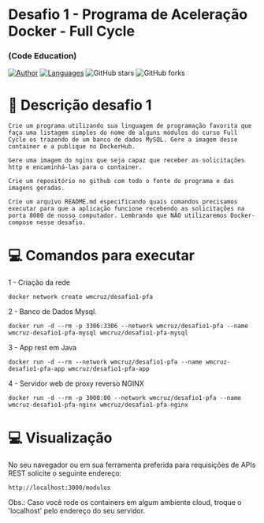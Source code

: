 # Desafio 1 - Programa de Aceleração Docker - Full Cycle
### (Code Education)

[![Author](https://img.shields.io/badge/author-wmcruz-AD1256?style=flat-square)](https://github.com/wmcruz)
[![Languages](https://img.shields.io/github/languages/count/wmcruz/Desafio1-pfa?color=%23AD1256&style=flat-square)](#)
![GitHub stars](https://img.shields.io/github/stars/wmcruz/Desafio1-pfa?style=flat-square)
![GitHub forks](https://img.shields.io/github/forks/wmcruz/Desafio1-pfa?style=flat-square)

# 📘 Descrição desafio 1
```
Crie um programa utilizando sua linguagem de programação favorita que faça uma listagem simples do nome de alguns módulos do curso Full Cycle os trazendo de um banco de dados MySQL. Gere a imagem desse container e a publique no DockerHub.

Gere uma imagem do nginx que seja capaz que receber as solicitações http e encaminhá-las para o container.

Crie um repositório no github com todo o fonte do programa e das imagens geradas.

Crie um arquivo README.md especificando quais comandos precisamos executar para que a aplicação funcione recebendo as solicitações na porta 8080 de nosso computador. Lembrando que NÃO utilizaremos Docker-compose nesse desafio.
```

# 💻 Comandos para executar
1 - Criação da rede
```
docker network create wmcruz/desafio1-pfa
```

2 - Banco de Dados Mysql. 
```
docker run -d --rm -p 3306:3306 --network wmcruz/desafio1-pfa --name wmcruz-desafio1-pfa-mysql wmcruz/desafio1-pfa-mysql
```
3 - App rest em Java
```
docker run -d --rm --network wmcruz/desafio1-pfa --name wmcruz-desafio1-pfa-app wmcruz/desafio1-pfa-app
```
4 - Servidor web de proxy reverso NGINX
```
docker run -d --rm -p 3000:80 --network wmcruz/desafio1-pfa --name wmcruz-desafio1-pfa-nginx wmcruz/desafio1-pfa-nginx
```

# 💻 Visualização
No seu navegador ou em sua ferramenta preferida para requisições de APIs REST solicite o seguinte endereço:
```
http://localhost:3000/modulos
```
Obs.: Caso você rode os containers em algum ambiente cloud, troque o 'localhost' pelo endereço do seu servidor.
